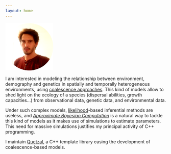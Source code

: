 ```yaml
---
layout: home
---
```



<img src="pic.png" alt="pic" width="150">

I am interested in modeling the relationship between environment, demography and
genetics in spatially and temporally heterogeneous environments, using [coalescence
approaches](https://en.wikipedia.org/wiki/Coalescent_theory). This kind of models
allow to shed light on the ecology of a species (dispersal abilities, growth
capacities…) from observational data, genetic data, and environmental data.

Under such complex models, [likelihood](https://en.wikipedia.org/wiki/Likelihood_function)-based inferential methods are useless, and
 [_Approximate Bayesian Computation_](https://en.wikipedia.org/wiki/Approximate_Bayesian_computation) is a natural way to tackle this
kind of models as it makes use of simulations to estimate parameters. This need for
massive simulations justifies my principal activity of C++ programming.

I maintain [Quetzal](quetzalAPI/html/index.html), a C++ template library easing the development of
coalescence-based models.
